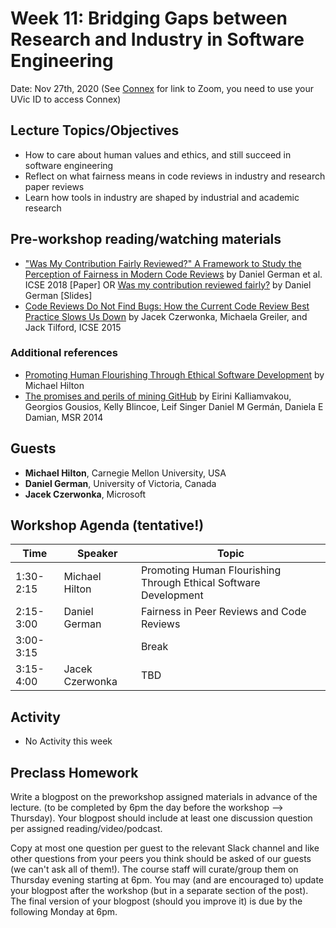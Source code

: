# Week 11: Bridging Gaps between Research and Industry in Software Engineering

Date: Nov 27th, 2020
(See [Connex]( https://connex.csc.uvic.ca/portal/site/emse2020) for link to Zoom, you need to use your UVic ID to access Connex)

## Lecture Topics/Objectives

- How to care about human values and ethics, and still succeed in software engineering 
- Reflect on what fairness means in code reviews in industry and research paper reviews
- Learn how tools in industry are shaped by industrial and academic research

## Pre-workshop reading/watching materials
- ["Was My Contribution Fairly Reviewed?" A Framework to Study the Perception of Fairness in Modern Code Reviews](https://www.researchgate.net/publication/327561403_Was_My_Contribution_Fairly_Reviewed_A_Framework_to_Study_the_Perception_of_Fairness_in_Modern_Code_Reviews)
by Daniel German et al. ICSE 2018 [Paper] OR [Was my contribution reviewed fairly?](https://www2.slideshare.net/dmgerman/fairness-and-code-reviews) 
by Daniel German [Slides]
- [Code Reviews Do Not Find Bugs: How the Current Code Review Best Practice Slows Us Down](https://www.microsoft.com/en-us/research/wp-content/uploads/2015/05/PID3556473.pdf) 
by Jacek Czerwonka, Michaela Greiler, and Jack Tilford,  ICSE 2015

### Additional references
- [Promoting Human Flourishing Through Ethical Software Development](https://speakerdeck.com/michaelhilton/promoting-human-flourishing-through-ethical-software-development) 
by Michael Hilton
- [The promises and perils of mining GitHub](https://dl.acm.org/doi/10.1145/2597073.2597074) 
by Eirini Kalliamvakou, Georgios Gousios, Kelly Blincoe, Leif Singer Daniel M Germán, Daniela E Damian, MSR 2014

## Guests
- **Michael Hilton**, Carnegie Mellon University, USA
- **Daniel German**, University of Victoria, Canada
- **Jacek Czerwonka**, Microsoft


## Workshop Agenda (tentative!)

| Time | Speaker | Topic | 
| ------- | ------------------- | --------------------------------- | 
| 1:30-2:15 | Michael Hilton | Promoting Human Flourishing Through Ethical Software Development| 
| 2:15-3:00 | Daniel German | Fairness in Peer Reviews and Code Reviews |
| 3:00-3:15 |   | Break |
| 3:15-4:00 | Jacek Czerwonka | TBD |

## Activity
- No Activity this week

## Preclass Homework

Write a blogpost on the preworkshop assigned materials in advance of the lecture. 
(to be completed by 6pm the day before the workshop --> Thursday).
Your blogpost should include at least one discussion question per assigned reading/video/podcast.

Copy at most one question per guest to the relevant Slack channel and like other questions from your peers you think should be asked of our guests 
(we can't ask all of them!). 
The course staff will curate/group them on Thursday evening starting at 6pm. 
You may (and are encouraged to) update your blogpost after the workshop (but in a separate section of the post). 
The final version of your blogpost (should you improve it) is due by the following Monday at 6pm.

